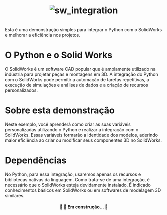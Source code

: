 <h1 align="center">
  <img alt="sw_integration" title="#sw_integration" src="src/sw_integration_01.png" />
</h1>
<br>
Esta é uma demonstração simples para integrar o Python com o SolidWorks e melhorar a eficiência nos projetos.


# O Python e o Solid Works
O SolidWorks é um software CAD popular que é amplamente utilizado na indústria para projetar peças e montagens em 3D. A integração do Python com o SolidWorks pode permitir a automação de tarefas repetitivas, a execução de simulações e análises de dados e a criação de recursos personalizados.


# Sobre esta demonstração
Neste exemplo, você aprenderá como criar as suas variáveis personalizadas utilizando o Python e realizar a integração com o SolidWorks. Essas variáveis formarão a identidade dos modelos, aderindo maior eficiência ao criar ou modificar seus componentes 3D no SolidWorks.


# Dependências
No Python, para essa integração, usaremos apenas os recursos e bibliotecas nativas da linguagem.
Como trata-se de uma integração, é necessário que o SolidWorks esteja devidamente instalado.
É indicado conhecimentos básicos em SolidWorks ou em softwares de modelagem 3D similares.



<h4 align="center"> 
	🚧  🚀 Em construção...  🚧
</h4>